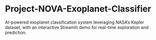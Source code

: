 # Project-NOVA-Exoplanet-Classifier
AI-powered exoplanet classification system leveraging NASA’s Kepler dataset, with an interactive Streamlit demo for real-time exploration and prediction.
